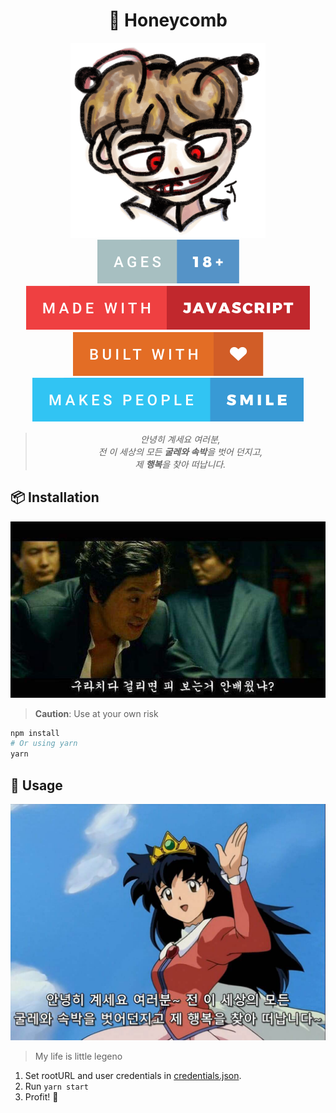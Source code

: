 <h1 align="center">
  🐝 Honeycomb
</h1>
<p align="center">
  <img alt="main illust" src="./docs/assets/illust.png" width="312px">
  <br />
  <img alt="ages 18+" src="https://raw.githubusercontent.com/BraveUX/for-the-badge/master/src/images/badges/ages-18.svg">
  <img alt="made with javascript" src="https://raw.githubusercontent.com/BraveUX/for-the-badge/master/src/images/badges/made-with-javascript.svg">
  <br />
  <img alt="built with love" src="https://raw.githubusercontent.com/BraveUX/for-the-badge/master/src/images/badges/built-with-love.svg">
  <img alt="makes people smile" src="https://raw.githubusercontent.com/BraveUX/for-the-badge/master/src/images/badges/makes-people-smile.svg">
  <br />
  <blockquote align="center">
    <i>
      안녕히 계세요 여러분,<br />
      전 이 세상의 모든 <strong>굴레와 속박</strong>을 벗어 던지고,<br />
      제 <strong>행복</strong>을 찾아 떠납니다.
    </i>
  </blockquote>
</p>

## 📦 Installation

<img alt="some korean meme" src="./docs/assets/meme-1.jpg" width="512px">

> **Caution**: Use at your own risk

```bash
npm install
# Or using yarn
yarn
```

## 🚀 Usage

<img alt="some korean meme" src="./docs/assets/meme-2.jpg" width="512px">

> My life is little legeno

1. Set rootURL and user credentials in [credentials.json](./credentials.json).
2. Run `yarn start`
3. Profit! 🙌
